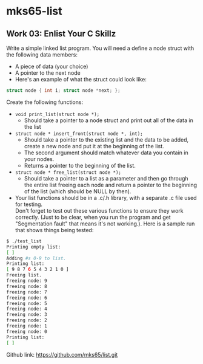 # mks65-list

## Work 03: Enlist Your C Skillz
Write a simple linked list program. You will need a define a node struct with the following data members:
- A piece of data (your choice)
- A pointer to the next node
- Here's an example of what the struct could look like:
```c
struct node { int i; struct node *next; };
```
Create the following functions:
- `void print_list(struct node *);`
  - Should take a pointer to a node struct and print out all of the data in the list
- `struct node * insert_front(struct node *, int);`
  - Should take a pointer to the existing list and the data to be added, create a new node and put it at the beginning of the list.
  - The second argument should match whatever data you contain in your nodes.
  - Returns a pointer to the beginning of the list.
- `struct node * free_list(struct node *);`
  - Should take a pointer to a list as a parameter and then go through the entire list freeing each node and return a pointer to the beginning of the list (which should be NULL by then).  
- Your list functions should be in a .c/.h library, with a separate .c file used for testing.              
Don't forget to test out these various functions to ensure they work correctly. (Just to be clear, when you run the program and get "Segmentation fault" that means it's not working.). Here is a sample run that shows things being tested:

```sh
$ ./test_list 
Printing empty list:
[ ]
Adding #s 0-9 to list.
Printing list:
[ 9 8 7 6 5 4 3 2 1 0 ]
Freeing list.
freeing node: 9
freeing node: 8
freeing node: 7
freeing node: 6
freeing node: 5
freeing node: 4
freeing node: 3
freeing node: 2
freeing node: 1
freeing node: 0
Printing list:
[ ]
```

Github link:
https://github.com/mks65/list.git